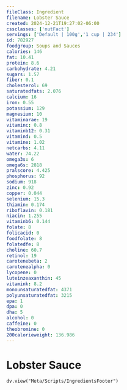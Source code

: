 ```yaml
---
fileClass: Ingredient
filename: Lobster Sauce
created: 2024-12-21T19:27:02-06:00
cssclasses: ['nutFact']
servings: ['Default | 100g','1 cup | 234']
id: 782927
foodgroup: Soups and Sauces
calories: 146
fat: 10.41
protein: 8.6
carbohydrate: 4.21
sugars: 1.57
fiber: 0.1
cholesterol: 69
saturatedfats: 2.076
calcium: 16
iron: 0.55
potassium: 129
magnesium: 10
vitaminarae: 19
vitaminc: 0.8
vitaminb12: 0.31
vitamind: 0.5
vitamine: 1.02
netcarbs: 4.11
water: 74.22
omega3s: 6
omega6s: 2818
pralscore: 4.425
phosphorus: 92
sodium: 918
zinc: 0.92
copper: 0.044
selenium: 15.3
thiamin: 0.174
riboflavin: 0.181
niacin: 1.255
vitaminb6: 0.144
folate: 8
folicacid: 0
foodfolate: 8
folatedfe: 8
choline: 60.7
retinol: 19
carotenebeta: 2
carotenealpha: 0
lycopene: 0
luteinzeaxanthin: 45
vitamink: 8.2
monounsaturatedfat: 4371
polyunsaturatedfat: 3215
epa: 1
dpa: 0
dha: 5
alcohol: 0
caffeine: 0
theobromine: 0
200calorieweight: 136.986
---
```


# Lobster Sauce

```dataviewjs
dv.view("Meta/Scripts/IngredientsFooter")
```